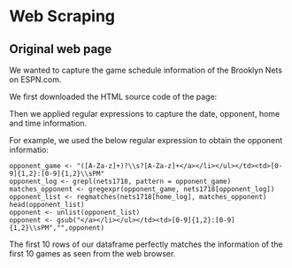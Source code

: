 # Web Scraping

## Original web page

We wanted to capture the game schedule information of the Brooklyn Nets on ESPN.com.



We first downloaded the HTML source code of the page:

Then we applied regular expressions to capture the date, opponent, home and time information.


For example, we used the below regular expression to obtain the opponent informatio:

```
opponent_game <- "([A-Za-z]+)?\\s?[A-Za-z]+</a></li></ul></td><td>[0-9]{1,2}:[0-9]{1,2}\\sPM"
opponent_log <- grepl(nets1718, pattern = opponent_game)
matches_opponent <- gregexpr(opponent_game, nets1718[opponent_log])
opponent_list <- regmatches(nets1718[home_log], matches_opponent)
head(opponent_list)
opponent <- unlist(opponent_list)
opponent <- gsub("</a></li></ul></td><td>[0-9]{1,2}:[0-9]{1,2}\\sPM","",opponent)
```

The first 10 rows of our dataframe perfectly matches the information of the first 10 games as seen from the
web browser.
